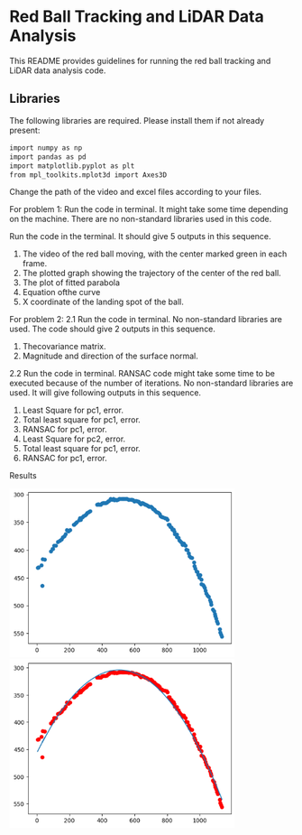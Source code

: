 # Red Ball Tracking and LiDAR Data Analysis

This README provides guidelines for running the red ball tracking and LiDAR data analysis code.

## Libraries

The following libraries are required. Please install them if not already present:

```
import numpy as np
import pandas as pd
import matplotlib.pyplot as plt
from mpl_toolkits.mplot3d import Axes3D
```

Change the path of the video and excel files according to your files.

For problem 1: Run the code in terminal. It might take some time depending on the machine. 
There are no non-standard libraries used in this code.

Run the code in the terminal. 
It should give 5 outputs in this sequence.
1. The video of the red ball moving, with the center marked green in each frame. 
2. The plotted graph showing the trajectory of the center of the red ball. 
3. The plot of fitted parabola 
4. Equation ofthe curve 
5. X coordinate of the landing spot of the ball.

For problem 2: 
2.1 Run the code in terminal. 
No non-standard libraries are used. 
The code should give 2 outputs in this sequence. 
1. Thecovariance matrix. 
2. Magnitude and direction of the surface normal.

2.2 Run the code in terminal. 
RANSAC code might take some time to be
executed because of the number of iterations. 
No non-standard libraries
are used. 
It will give following outputs in this sequence. 
1. Least Square for pc1, error. 
2. Total least square for pc1, error. 
3. RANSAC for pc1, error. 
4. Least Square for pc2, error. 
5. Total least square for pc1, error. 
6. RANSAC for pc1, error.

Results

<img src ="Results\Q1\initialplot.png" width=400/>
<img src ="Results\Q1\fitted.png" width=400/>
